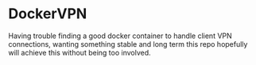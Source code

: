 # DockerVPN
Having trouble finding a good docker container to handle client VPN connections, wanting something stable and long term this repo hopefully will achieve this without being too involved.

